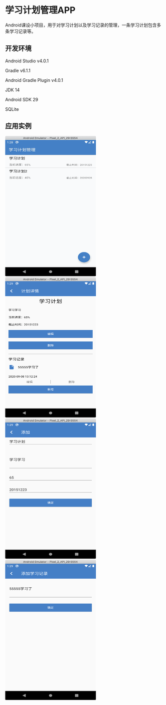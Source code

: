 学习计划管理APP
===

Android课设小项目，用于对学习计划以及学习记录的管理，一条学习计划包含多条学习记录等。

## 开发环境
Android Studio v4.0.1

Gradle v6.1.1

Android Gradle Plugin v4.0.1

JDK 14

Android SDK 29

SQLite

## 应用实例

<img src="docs/page_1.png" width="291px" height="450px" alt=""> <img src="docs/page_3.png" width="291px" height="450px" alt="">
<img src="docs/page_2.png" width="291px" height="450px" alt=""> <img src="docs/page_4.png" width="291px" height="450px" alt="">





